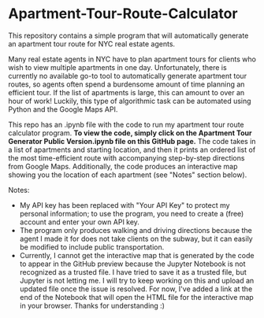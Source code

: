 # Apartment-Tour-Route-Calculator
This repository contains a simple program that will automatically generate an apartment tour route for NYC real estate agents.

Many real estate agents in NYC have to plan apartment tours for clients who wish to view multiple apartments in one day. Unfortunately, there is currently no available go-to tool to automatically generate apartment tour routes, so agents often spend a burdensome amount of time planning an efficient tour. If the list of apartments is large, this can amount to over an hour of work! Luckily, this type of algorithmic task can be automated using Python and the Google Maps API.

This repo has an .ipynb file with the code to run my apartment tour route calculator program. **To view the code, simply click on the Apartment Tour Generator Public Version.ipynb file on this GitHub page.** The code takes in a list of apartments and starting location, and then it prints an ordered list of the most time-efficient route with accompanying step-by-step directions from Google Maps. Additionally, the code produces an interactive map showing you the location of each apartment (see "Notes" section below). 

Notes:
- My API key has been replaced with "Your API Key" to protect my personal information; to use the program, you need to create a (free) account and enter your own API key.
- The program only produces walking and driving directions because the agent I made it for does not take clients on the subway, but it can easily be modified to include public transportation. 
- Currently, I cannot get the interactive map that is generated by the code to appear in the GitHub preview because the Jupyter Notebook is not recognized as a trusted file. I have tried to save it as a trusted file, but Jupyter is not letting me. I will try to keep working on this and upload an updated file once the issue is resolved. For now, I've added a link at the end of the Notebook that will open the HTML file for the interactive map in your browser. Thanks for understanding :) 
